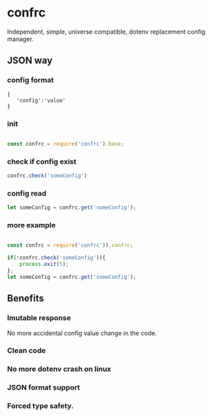 
# confrc
Independent, simple, universe compatible, dotenv replacement config manager.


## JSON way

### config format 
```
{
   'config':'value'
}

```

### init
```javascript

const confrc = require('confrc').base;
```

### check if config exist
```javascript
confrc.check('someConfig')
```

### config read
```javascript
let someConfig = confrc.get('someConfig');

```



### more example
```javascript

const confrc = require('confrc')).confrc;

if(!confrc.check('someConfig')){
    process.exit(5); 
};
let someConfig = confrc.get('someConfig');

```



## Benefits

### Imutable response

No more accidental config value change in the code.

### Clean code



### No more dotenv crash on linux



### JSON format support


### Forced type safety.




